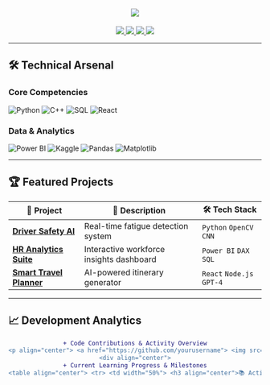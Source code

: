 <h1 align="center"> 
  <a href="https://git.io/typing-svg">
    <img src="https://readme-typing-svg.demolab.com?font=Fira+Code&weight=600&size=26&duration=4000&pause=1000&color=38BDD8&center=true&vCenter=true&width=500&lines=Hi+%F0%9F%91%8B%2C+I'm+Abishekh+Kumar;Mechanical+Engineer+%7C+Data+Analyst;DSA+Explorer+%7C+AI+Enthusiast">
  </a>
</h1>

<p align="center">
  <a href="https://linkedin.com/in/yourusername" target="_blank">
    <img src="https://img.shields.io/badge/LinkedIn-0A66C2?style=flat&logo=linkedin&logoColor=white">
  </a>
  <a href="https://kaggle.com/yourusername" target="_blank">
    <img src="https://img.shields.io/badge/Kaggle-20BEFF?style=flat&logo=kaggle&logoColor=white">
  </a>
  <a href="mailto:youremail@gmail.com">
    <img src="https://img.shields.io/badge/Email-EA4335?style=flat&logo=gmail&logoColor=white">
  </a>
  <a href="https://leetcode.com/yourusername">
    <img src="https://img.shields.io/badge/LeetCode-FFA116?style=flat&logo=leetcode&logoColor=black">
  </a>
</p>

---

## 🛠️ Technical Arsenal

### **Core Competencies**
<p>
  <img src="https://img.shields.io/badge/Python-3776AB?style=flat-square&logo=python&logoColor=white" alt="Python">
  <img src="https://img.shields.io/badge/C++-00599C?style=flat-square&logo=cplusplus&logoColor=white" alt="C++">
  <img src="https://img.shields.io/badge/SQL-4479A1?style=flat-square&logo=mysql&logoColor=white" alt="SQL">
  <img src="https://img.shields.io/badge/React-20232A?style=flat-square&logo=react&logoColor=61DAFB" alt="React">
</p>

### **Data & Analytics**
<p>
  <img src="https://img.shields.io/badge/Power_BI-F2C811?style=flat-square&logo=powerbi&logoColor=black" alt="Power BI">
  <img src="https://img.shields.io/badge/Kaggle-20BEFF?style=flat-square&logo=kaggle&logoColor=white" alt="Kaggle">
  <img src="https://img.shields.io/badge/Pandas-150458?style=flat-square&logo=pandas&logoColor=white" alt="Pandas">
  <img src="https://img.shields.io/badge/Matplotlib-11557C?style=flat-square&logo=python&logoColor=white" alt="Matplotlib">
</p>

---

## 🏆 Featured Projects

<div align="center">

| 🚀 Project | 📝 Description | 🛠️ Tech Stack | 
|------------|----------------|----------------|
| **[Driver Safety AI](https://github.com/yourusername/drowsiness-detection)** | Real-time fatigue detection system | `Python` `OpenCV` `CNN` |
| **[HR Analytics Suite](https://github.com/yourusername/hr-dashboard)** | Interactive workforce insights dashboard | `Power BI` `DAX` `SQL` |
| **[Smart Travel Planner](https://github.com/yourusername/ai-trip-planner)** | AI-powered itinerary generator | `React` `Node.js` `GPT-4` |

</div>

---

## 📈 Development Analytics

<div align="center">

```diff
+ Code Contributions & Activity Overview
<p align="center"> <a href="https://github.com/yourusername"> <img src="https://github-readme-stats.vercel.app/api?username=yourusername&show_icons=true&theme=vision-friendly-dark&hide_border=true&bg_color=00000000&include_all_commits=true&count_private=true&line_height=24" width="48%"> <img src="https://github-readme-streak-stats.herokuapp.com?user=yourusername&theme=react&hide_border=true&background=00000000&dates=38BDD8" width="48%"> </a> </p><p align="center"> <img src="https://github-readme-activity-graph.vercel.app/graph?username=yourusername&theme=react-dark&bg_color=00000000&hide_border=true&area=true&color=38BDD8" width="90%"> </p></div>
<div align="center">
+ Current Learning Progress & Milestones
<table align="center"> <tr> <td width="50%"> <h3 align="center">📚 Active Learning</h3> <p align="center"> <img src="https://skillicons.dev/icons?i=react,typescript,tailwind,py" /> </p> <p align="center"> <img src="https://progress-bar.dev/75/?title=React+TS+Mastery&width=400&color=38BDD8" /> <br> <img src="https://progress-bar.dev/60/?title=Power+BI+Expertise&width=400&color=20BEFF" /> <br> <img src="https://progress-bar.dev/30/?title=AWS+Cloud&width=400&color=FFA116" /> </p> </td> <td width="50%"> <h3 align="center">🏆 Achievements</h3> <p align="center"> <img src="https://skillicons.dev/icons?i=cpp,sql,git,github" /> </p> <ul align="left" style="list-style-type:none;"> <li>✅ 500+ DSA Problems Solved</li> <li>📊 10+ Analytics Dashboards Built</li> <li>🤖 5 AI/ML Projects Deployed</li> <li>⭐ 100+ GitHub Stars Earned</li> </ul> </td> </tr> </table></div>
